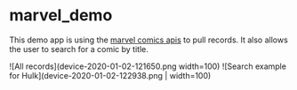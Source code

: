 # marvel_demo
This demo app is using the [marvel comics apis](https://developer.marvel.com/) to pull records. It also allows the user to search for a comic by title.

![All records](device-2020-01-02-121650.png width=100) ![Search example for Hulk](device-2020-01-02-122938.png | width=100)




